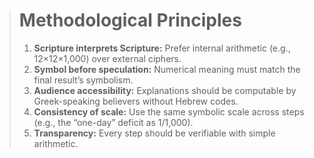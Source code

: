> # Methodological Principles
>
> 1. **Scripture interprets Scripture:** Prefer internal arithmetic (e.g., 12×12×1,000) over external ciphers.
> 2. **Symbol before speculation:** Numerical meaning must match the final result’s symbolism.
> 3. **Audience accessibility:** Explanations should be computable by Greek-speaking believers without Hebrew codes.
> 4. **Consistency of scale:** Use the same symbolic scale across steps (e.g., the “one-day” deficit as 1/1,000).
> 5. **Transparency:** Every step should be verifiable with simple arithmetic.